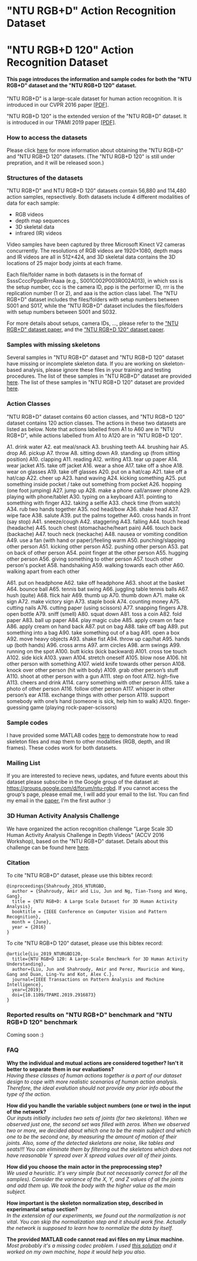 # "NTU RGB+D" Action Recognition Dataset
# "NTU RGB+D 120" Action Recognition Dataset

#### This page introduces the information and sample codes for both the "NTU RGB+D" dataset and the "NTU RGB+D 120" dataset.

"NTU RGB+D" is a large-scale dataset for human action recognition.
It is introduced in our CVPR 2016 paper [[PDF]](http://www.cv-foundation.org/openaccess/content_cvpr_2016/papers/Shahroudy_NTU_RGBD_A_CVPR_2016_paper.pdf). 

"NTU RGB+D 120" is the extended version of the "NTU RGB+D" dataset.
It is introduced in our TPAMI 2019 paper [[PDF]](https://doi.org/10.1109/TPAMI.2019.2916873).

### How to access the datasets

Please click [here](http://rose1.ntu.edu.sg/Datasets/actionRecognition.asp) for more information about obtaining the "NTU RGB+D" and "NTU RGB+D 120" datasets. (The "NTU RGB+D 120" is still under prepration, and it will be released soon.)

### Structures of the datasets

"NTU RGB+D" and NTU RGB+D 120" datasets contain 56,880 and 114,480 action samples, repsectively. Both datasets include 4 different modalities of data for each sample:
* RGB videos
* depth map sequences
* 3D skeletal data
* infrared (IR) videos

Video samples have been captured by three Microsoft Kinect V2 cameras concurrently. 
The resolutions of RGB videos are 1920×1080, depth maps and IR videos are all in 512×424, and 3D skeletal data contains the 3D locations of 25 major body joints at each frame.

Each file/folder name in both datasets is in the format of SsssCcccPpppRrrrAaaa (e.g., S001C002P003R002A013), in which sss is the setup number, ccc is the camera ID, ppp is the performer ID, rrr is the replication number (1 or 2), and aaa is the action class label.
The "NTU RGB+D" dataset includes the files/folders with setup numbers between S001 and S017, while the "NTU RGB+D" dataset includes the files/folders with setup numbers between S001 and S032. 

For more details about setups, camera IDs, ..., please refer to the ["NTU RGB+D" dataset paper](http://www.cv-foundation.org/openaccess/content_cvpr_2016/papers/Shahroudy_NTU_RGBD_A_CVPR_2016_paper.pdf), and the ["NTU RGB+D 120" dataset paper](https://doi.org/10.1109/TPAMI.2019.2916873). 

### Samples with missing skeletons

Several samples in "NTU RGB+D" dataset and "NTU RGB+D 120" dataset have missing or incomplete skeleton data.
If you are working on skeleton-based analysis, please ignore these files in your training and testing procedures.
The list of these samples in "NTU RGB+D" dataset are provided [here](https://github.com/shahroudy/NTURGB-D/blob/master/Matlab/NTU_RGBD_samples_with_missing_skeletons.txt).
The list of these samples in "NTU RGB+D 120" dataset are provided [here](https://github.com/shahroudy/NTURGB-D/blob/master/Matlab/NTU_RGBD120_samples_with_missing_skeletons.txt).

### Action Classes

"NTU RGB+D" dataset contains 60 action classes, and "NTU RGB+D 120" dataset contains 120 action classes. The actions in these two datasets are listed as below. 
Note that actions labelled from A1 to A60 are in "NTU RGB+D", while actions labelled from A1 to A120 are in "NTU RGB+D 120".

A1. drink water
A2. eat meal/snack
A3. brushing teeth
A4. brushing hair
A5. drop
A6. pickup
A7. throw
A8. sitting down
A9. standing up (from sitting position)
A10. clapping
A11. reading
A12. writing
A13. tear up paper
A14. wear jacket
A15. take off jacket
A16. wear a shoe
A17. take off a shoe
A18. wear on glasses
A19. take off glasses
A20. put on a hat/cap
A21. take off a hat/cap
A22. cheer up
A23. hand waving
A24. kicking something
A25. put something inside pocket / take out something from pocket
A26. hopping (one foot jumping)
A27. jump up
A28. make a phone call/answer phone
A29. playing with phone/tablet
A30. typing on a keyboard
A31. pointing to something with finger
A32. taking a selfie
A33. check time (from watch)
A34. rub two hands together
A35. nod head/bow
A36. shake head
A37. wipe face
A38. salute
A39. put the palms together
A40. cross hands in front (say stop)
A41. sneeze/cough
A42. staggering
A43. falling
A44. touch head (headache)
A45. touch chest (stomachache/heart pain)
A46. touch back (backache)
A47. touch neck (neckache)
A48. nausea or vomiting condition
A49. use a fan (with hand or paper)/feeling warm
A50. punching/slapping other person
A51. kicking other person
A52. pushing other person
A53. pat on back of other person
A54. point finger at the other person
A55. hugging other person
A56. giving something to other person
A57. touch other person's pocket
A58. handshaking
A59. walking towards each other
A60. walking apart from each other

A61.	put on headphone
A62.	take off headphone
A63.	shoot at the basket
A64.	bounce ball
A65.	tennis bat swing
A66.	juggling table tennis balls
A67.	hush (quite)
A68.	flick hair
A69.	thumb up
A70.	thumb down
A71.	make ok sign
A72.	make victory sign
A73.	staple book
A74.	counting money 
A75.	cutting nails
A76.	cutting paper (using scissors)
A77.	snapping fingers
A78.	open bottle
A79.	sniff (smell)
A80.	squat down
A81.	toss a coin
A82.	fold paper
A83.	ball up paper
A84.	play magic cube
A85.	apply cream on face
A86.	apply cream on hand back
A87.	put on bag
A88.	take off bag
A89.	put something into a bag
A90.	take something out of a bag
A91.	open a box
A92.	move heavy objects
A93.	shake fist
A94.	throw up cap/hat
A95.	hands up (both hands)
A96.	cross arms
A97.	arm circles
A98.	arm swings
A99.	running on the spot
A100.	butt kicks (kick backward)
A101.	cross toe touch
A102.	side kick
A103.	yawn
A104.	stretch oneself
A105.	blow nose
A106.	hit other person with something
A107.	wield knife towards other person
A108.	knock over other person (hit with body)
A109.	grab other person’s stuff
A110.	shoot at other person with a gun
A111.	step on foot
A112.	high-five
A113.	cheers and drink
A114.	carry something with other person
A115.	take a photo of other person
A116.	follow other person
A117.	whisper in other person’s ear
A118.	exchange things with other person 
A119.	support somebody with one’s hand (someone is sick, help him to walk)
A120.	finger-guessing game (playing rock-paper-scissors)


### Sample codes

I have provided some MATLAB codes [here](https://github.com/shahroudy/NTURGB-D/tree/master/Matlab) to demonstrate how to read skeleton files and map them to other modalities (RGB, depth, and IR frames). These codes work for both datasets.

### Mailing List

If you are interested to recieve news, updates, and future events about this dataset please subscribe in the Google group of the dataset at: https://groups.google.com/d/forum/ntu-rgbd.
If you cannot access the group's page, please email me, I will add your email to the list. 
You can find my email in the [paper](http://www.cv-foundation.org/openaccess/content_cvpr_2016/papers/Shahroudy_NTU_RGBD_A_CVPR_2016_paper.pdf), I'm the first author :)

### 3D Human Activity Analysis Challenge

We have organized the action recognition challenge "Large Scale 3D Human Activity Analysis Challenge in Depth Videos" (ACCV 2016 Workshop), based on the "NTU RGB+D" dataset. 
Details about this challenge can be found here [here](http://rose1.ntu.edu.sg/ActionRecognitionChallenge).

### Citation

To cite "NTU RGB+D" dataset, please use this bibtex record:

```
@inproceedings{Shahroudy_2016_NTURGBD,
  author = {Shahroudy, Amir and Liu, Jun and Ng, Tian-Tsong and Wang, Gang},
  title = {NTU RGB+D: A Large Scale Dataset for 3D Human Activity Analysis},
  booktitle = {IEEE Conference on Computer Vision and Pattern Recognition},
  month = {June},
  year = {2016}
}
```

To cite "NTU RGB+D 120" dataset, please use this bibtex record:

```
@article{Liu_2019_NTURGBD120,
  title={NTU RGB+D 120: A Large-Scale Benchmark for 3D Human Activity Understanding},
  author={Liu, Jun and Shahroudy, Amir and Perez, Mauricio and Wang, Gang and Duan, Ling-Yu and Kot, Alex C.},
  journal={IEEE Transactions on Pattern Analysis and Machine Intelligence},
  year={2019},
  doi={10.1109/TPAMI.2019.2916873}
}
```

### Reported results on "NTU RGB+D" benchmark and "NTU RGB+D 120" benchmark

Coming soon :)

### FAQ

**Why the individual and mutual actions are considered together? Isn't it better to separate them in our evaluations?**<br>
*Having these classes of human actions together is a part of our dataset design to cope with more realistic scenarios of human action analysis. Therefore, the ideal evalution should not provide any prior info about the type of the action.*

**How did you handle the variable subject numbers (one or two) in the input of the network?**<br>
*Our inputs initially includes two sets of joints (for two skeletons).
When we observed just one, the second set was filled with zeros.
When we observed two or more, we decided about which one to be the main subject and which one to be the second one, by measuring the amount of motion of their joints.
Also, some of the detected skeletons are noise, like tables and seats!!!
You can eliminate them by filtering out the skeletons which does not have reasonable Y spread over X spread values over all of their joints.*

**How did you choose the main actor in the preprocessing step?**<br>
*We used a heuristic. It's very simple (but not necessarily correct for all the samples).
Consider the variance of the X, Y, and Z values of all the joints and add them up.
We took the body with the higher value as the main subject.*

**How important is the skeleton normalization step, described in experimantal setup section?**<br>
*In the extension of our experiments, we found out the normalization is not vital.
You can skip the normalization step and it should work fine.
Actually the network is supposed to learn how to normalize the data by itself.*

**The provided MATLAB code cannot read avi files on my Linux machine.**<br>
*Most probably it's a missing codec problem.
I used [this solution](http://askubuntu.com/questions/575869/how-do-i-install-gstreamer0-10-ffmpeg-on-ubuntu-14-10/707612#707612) and it worked on my own machine, hope it would help you also.*
